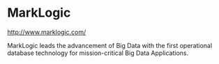 # MarkLogic #

http://www.marklogic.com/

MarkLogic leads the advancement of Big Data with the first operational database technology for mission-critical Big Data Applications.